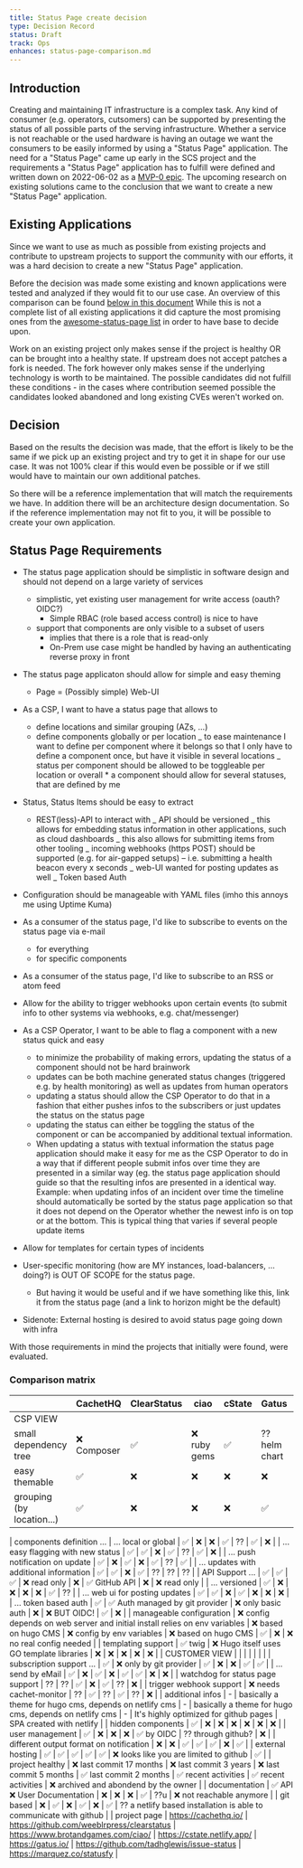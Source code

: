 ```yaml
---
title: Status Page create decision
type: Decision Record
status: Draft
track: Ops
enhances: status-page-comparison.md
---
```


## Introduction

Creating and maintaining IT infrastructure is a complex task.
Any kind of consumer (e.g. operators, cutsomers) can
be supported by presenting the status of all possible parts of the
serving infrastructure. Whether a service is not reachable or
the used hardware is having an outage we want the consumers to be easily informed
by using a "Status Page" application. The need for a "Status Page"
came up early in the SCS project and the requirements a "Status Page" application
has to fulfill were defined and written down on 2022-06-02 as a
[MVP-0 epic](https://github.com/SovereignCloudStack/issues/issues/123).
The upcoming research on existing solutions came to the conclusion that we want to
create a new "Status Page" application.

## Existing Applications

Since we want to use as much as possible from existing projects and contribute to
upstream projects to support the community with our efforts, it was a hard
decision to create a new "Status Page" application.

Before the decision was made some existing and known applications were tested
and analyzed if they would fit to our use case. An overview of this
comparison can be found [below in this document](#comparison-matrix)
While this is not a complete list of all existing applications it did
capture the most promising ones from the [awesome-status-page list](https://github.com/ivbeg/awesome-status-pages)
in order to have base to decide upon.

Work on an existing project only makes sense if the project is healthy OR can be
brought into a healthy state. If upstream does not accept patches a fork is needed.
The fork however only makes sense if the underlying technology is worth to be maintained.
The possible candidates did not fulfill these conditions - in the cases where
contribution seemed possible the candidates looked abandoned and long existing CVEs weren't
worked on.

## Decision

Based on the results the decision was made, that the effort is likely to be the same if
we pick up an existing project and try to get it in shape for our use case. It was not
100% clear if this would even be possible or if we still would have to maintain our
own additional patches.

So there will be a reference implementation that will match the requirements we have.
In addition there will be an architecture design documentation. So if the reference
implementation may not fit to you, it will be possible to create your own application.

## Status Page Requirements

- The status page application should be simplistic in software design and should not depend on a large
  variety of services
  - simplistic, yet existing user management for write access (oauth? OIDC?)
    - Simple RBAC (role based access control) is nice to have
  - support that components are only visible to a subset of users
    - implies that there is a role that is read-only
    - On-Prem use case might be handled by having an authenticating reverse proxy in front
- The status page applicaton should allow for simple and easy theming

  - Page = (Possibly simple) Web-UI

- As a CSP, I want to have a status page that allows to

  - define locations and similar grouping (AZs, ...)
  - define components globally or per location
    _ to ease maintenance I want to define per component where it belongs so that I only have
    to define a component once, but have it visible in several locations
    _ status per component should be allowed to be toggleable per location or overall \* a component should allow for several statuses, that are defined by me

- Status, Status Items should be easy to extract

  - REST(less)-API to interact with
    _ API should be versioned
    _ this allows for embedding status information in other applications, such as cloud
    dashboards
    _ this also allows for submitting items from other tooling
    _ incoming webhooks (https POST) should be supported (e.g. for air-gapped setups) –
    i.e. submitting a health beacon every x seconds
    _ web-UI wanted for posting updates as well
    _ Token based Auth

- Configuration should be manageable with YAML files (imho this annoys me using Uptime Kuma)

- As a consumer of the status page, I'd like to subscribe to events on the status page via e-mail

  - for everything
  - for specific components

- As a consumer of the status page, I'd like to subscribe to an RSS or atom feed

- Allow for the ability to trigger webhooks upon certain events (to submit info to other systems via
  webhooks, e.g. chat/messenger)

- As a CSP Operator, I want to be able to flag a component with a new status quick and easy

  - to minimize the probability of making errors, updating the status of a component should not be
    hard brainwork
  - updates can be both machine generated status changes (triggered e.g. by health monitoring)
    as well as updates from human operators
  - updating a status should allow the CSP Operator to do that in a fashion that either pushes
    infos to the subscribers or just updates the status on the status page
  - updating the status can either be toggling the status of the component or can be
    accompanied by additional textual information.
  - When updating a status with textual information the status page application should make it
    easy for me as the CSP Operator to do in a way that if different people submit infos over time
    they are presented in a similar way (eg. the status page application should guide so that the
    resulting infos are presented in a identical way. Example: when updating infos of an incident
    over time the timeline should automatically be sorted by the status page application so that it
    does not depend on the Operator whether the newest info is on top or at the bottom. This is
    typical thing that varies if several people update items

- Allow for templates for certain types of incidents

- User-specific monitoring (how are MY instances, load-balancers, ... doing?) is OUT OF SCOPE for
  the status page.
  - But having it would be useful and if we have something like this, link it from the status page
    (and a link to horizon might be the default)
- Sidenote: External hosting is desired to avoid status page going down with infra

With those requirements in mind the projects that initially were found, were evaluated.

### Comparison matrix

|                           | CachetHQ    | ClearStatus | ciao         | cState | Gatus        | Issue Status         | statusfy                      |
| ------------------------- | ----------- | ----------- | ------------ | ------ | ------------ | -------------------- | ----------------------------- |
| CSP VIEW                  |             |             |              |        |              |                      |                               |
| small dependency tree     | ❌ Composer | ✅          | ❌ ruby gems | ✅     | ⁇ helm chart | ❌ npm/github/zapier | ❌ npm dependencies very huge |
| easy themable             | ✅          | ❌          | ❌           | ❌     | ❌           | ❌                   | ✅                            |
| grouping (by location...) | ✅          | ❌          | ❌           | ❌     | ✅           | ⁇                    | ✅                            |

| components definition ...
| ... local or global | ✅ | ❌ | ❌ | ✅ | ⁇ | ✅ | ❌ |
| ... easy flagging with new status | ✅ | ✅ | ❌ | ✅ | ⁇ | ✅ | ❌ |
| ... push notification on update | ✅ | ❌ | ✅ | ❌ | ✅ | ⁇ | ✅ |
| ... updates with additional information | ✅ | ✅ | ❌ | ✅ | ⁇ | ⁇ | ⁇ |
| API Support ... | ✅ | ✅ | ✅ | ❌ read only | ❌ | ✅ GitHub API | ❌ | ❌ read only |
| ... versioned | ✅ | ❌ | ❌ | ❌ | ❌ | ✅ | ⁇ |
| ... web ui for posting updates | ✅ | ✅ | ❌ | ✅ | ❌ | ❌ | ❌ |
| ... token based auth | ✅ | ✅ Auth managed by git provider | ❌ only basic auth | ❌ | ❌ BUT OIDC! | ✅ | ❌ |
| manageable configuration | ❌ config depends on web server and initial install relies on env variables | ❌ based on hugo CMS | ❌ config by env variables | ❌ based on hugo CMS | ✅ | ❌ | ❌ no real config needed |
| templating support | ✅ twig | ❌ Hugo itself uses GO template libraries | ❌ | ❌ | ❌ | ❌ | ❌ |
| CUSTOMER VIEW | | | | | | |
| subscription support ... | ✅ | ❌ only by git provider | ✅ | ❌ | ❌ | ✅ | ✅ |
| ... send by eMail | ✅ | ❌ | ✅ | ❌ | ✅ | ✅ | ❌ | ❌ |
| watchdog for status page support | ⁇ | ⁇ | ✅ | ❌ | ✅ | ⁇ | ❌ |
| trigger webhook support | ❌ needs cachet-monitor | ⁇ | ✅ | ⁇ | ✅ | ⁇ | ❌ |
| additional infos | - | basically a theme for hugo cms, depends on netlify cms | - | basically a theme for hugo cms, depends on netlify cms | - | It's highly optimized for github pages | SPA created with netlify |
| hidden components | ✅ | ❌ | ❌ | ❌ | ❌ | ❌ | ❌ |
| user management | ✅ | ❌ | ❌ | ❌ | ✅ by OIDC | ⁇ through github? | ❌ |
| different output format on notification | ❌ | ❌ | ✅ | ✅ | ✅ | ❌ | ✅ |
| external hosting | ✅ | ✅ | ✅ | ✅ | ✅ | ❌ looks like you are limited to github | ✅ |
| project healthy | ❌ last commit 17 months | ❌ last commit 3 years | ❌ last commit 5 months | ✅ last commit 2 months | ✅ recent activities | ✅ recent activities | ❌ archived and abondend by the owner |
| documentation | ✅ API ❌ User Documentation | ❌ | ❌ | ❌ | ✅ | ⁇u | ❌ not reachable anymore |
| git based | ❌ | ✅ | ❌ | ✅ | ❌ | ✅ | ⁇ a netlify based installation is able to communicate with github |
| project page | <https://cachethq.io/> | <https://github.com/weeblrpress/clearstatus> | <https://www.brotandgames.com/ciao/> | <https://cstate.netlify.app/> | <https://gatus.io/> | <https://github.com/tadhglewis/issue-status> | <https://marquez.co/statusfy> |
